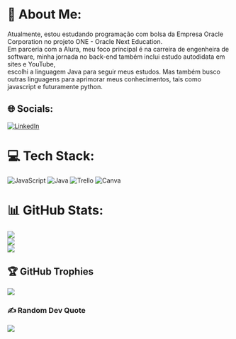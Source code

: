 # 💫 About Me:
Atualmente, estou estudando programação com bolsa da Empresa Oracle Corporation no projeto ONE - Oracle Next Education. <br>Em parceria com a Alura, meu foco principal é na carreira de engenheira de software, minha jornada no back-end também inclui estudo autodidata em sites e YouTube,<br>escolhi a linguagem Java para seguir meus estudos. Mas também busco outras linguagens para aprimorar meus conhecimentos, tais como javascript e futuramente python.


## 🌐 Socials:
[![LinkedIn](https://img.shields.io/badge/LinkedIn-%230077B5.svg?logo=linkedin&logoColor=white)](https://linkedin.com/in/www.linkedin.com/in/larissafernandesbackend) 

# 💻 Tech Stack:
![JavaScript](https://img.shields.io/badge/javascript-%23323330.svg?style=for-the-badge&logo=javascript&logoColor=%23F7DF1E) ![Java](https://img.shields.io/badge/java-%23ED8B00.svg?style=for-the-badge&logo=java&logoColor=white) ![Trello](https://img.shields.io/badge/Trello-%23026AA7.svg?style=for-the-badge&logo=Trello&logoColor=white) ![Canva](https://img.shields.io/badge/Canva-%2300C4CC.svg?style=for-the-badge&logo=Canva&logoColor=white)
# 📊 GitHub Stats:
![](https://github-readme-stats.vercel.app/api?username=LF-13&theme=dark&hide_border=false&include_all_commits=false&count_private=true)<br/>
![](https://github-readme-streak-stats.herokuapp.com/?user=LF-13&theme=dark&hide_border=false)<br/>
![](https://github-readme-stats.vercel.app/api/top-langs/?username=LF-13&theme=dark&hide_border=false&include_all_commits=false&count_private=true&layout=compact)

## 🏆 GitHub Trophies
![](https://github-profile-trophy.vercel.app/?username=LF-13&theme=radical&no-frame=true&no-bg=false&margin-w=4)

### ✍️ Random Dev Quote
![](https://quotes-github-readme.vercel.app/api?type=horizontal&theme=radical)


